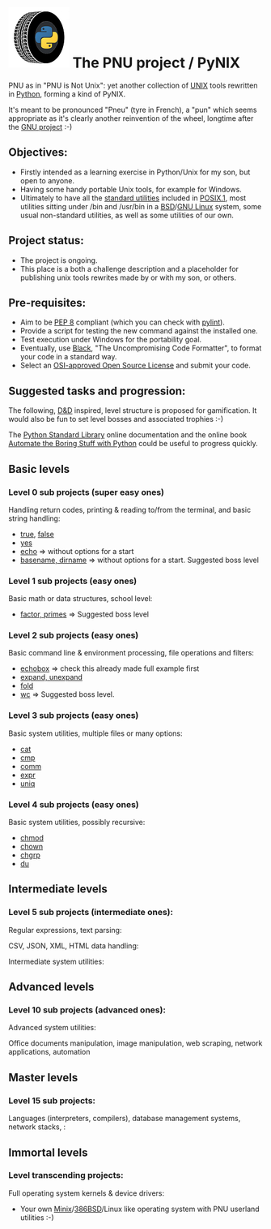 # ![PNU logo](/_images/pnu-logo-small.png) The PNU project / PyNIX 
PNU as in "PNU is Not Unix": yet another collection of [UNIX](https://en.wikipedia.org/wiki/Unix) tools rewritten in [Python](https://www.python.org/), forming a kind of PyNIX.

It's meant to be pronounced "Pneu" (tyre in French), a "pun" which seems appropriate as it's clearly another reinvention of the wheel, longtime after the [GNU project](https://www.gnu.org/gnu/thegnuproject.en.html) :-)

## Objectives:
* Firstly intended as a learning exercise in Python/Unix for my son, but open to anyone.
* Having some handy portable Unix tools, for example for Windows.
* Ultimately to have all the [standard utilities](https://pubs.opengroup.org/onlinepubs/9699919799/idx/utilities.html) included in [POSIX.1](https://pubs.opengroup.org/onlinepubs/9699919799/nframe.html), most utilities sitting under /bin and /usr/bin in a [BSD](https://en.wikipedia.org/wiki/Berkeley_Software_Distribution)/[GNU Linux](https://en.wikipedia.org/wiki/Linux) system, some usual non-standard utilities, as well as some utilities of our own.

## Project status:
* The project is ongoing.
* This place is a both a challenge description and a placeholder for publishing unix tools rewrites made by or with my son, or others.

## Pre-requisites:
* Aim to be [PEP 8](https://www.python.org/dev/peps/pep-0008/) compliant (which you can check with [pylint](https://www.pylint.org/)).
* Provide a script for testing the new command against the installed one.
* Test execution under Windows for the portability goal.
* Eventually, use [Black](https://github.com/psf/black), "The Uncompromising Code Formatter", to format your code in a standard way.
* Select an [OSI-approved Open Source License](https://opensource.org/licenses) and submit your code.

## Suggested tasks and progression:
The following, [D&D](https://en.wikipedia.org/wiki/Dungeons_%26_Dragons) inspired, level structure is proposed for gamification.
It would also be fun to set level bosses and associated trophies :-)

The [Python Standard Library](https://docs.python.org/3/library/index.html) online documentation and the online book [Automate the Boring Stuff with Python](https://automatetheboringstuff.com/) could be useful to progress quickly.

## Basic levels
### Level 0 sub projects (super easy ones)
Handling return codes, printing & reading to/from the terminal, and basic string handling:
* [true](https://www.freebsd.org/cgi/man.cgi?query=true), [false](https://www.freebsd.org/cgi/man.cgi?query=false)
* [yes](https://www.freebsd.org/cgi/man.cgi?query=yes)
* [echo](https://www.freebsd.org/cgi/man.cgi?query=echo) => without options for a start
* [basename, dirname](https://www.freebsd.org/cgi/man.cgi?query=basename) => without options for a start. Suggested boss level

### Level 1 sub projects (easy ones)
Basic math or data structures, school level:
* [factor, primes](https://www.freebsd.org/cgi/man.cgi?query=factor) => Suggested boss level

### Level 2 sub projects (easy ones)
Basic command line & environment processing, file operations and filters:
* [echobox](https://github.com/HubTou/PNU/tree/main/echobox) => check this already made full example first
* [expand, unexpand](https://www.freebsd.org/cgi/man.cgi?query=expand)
* [fold](https://www.freebsd.org/cgi/man.cgi?query=fold)
* [wc](https://www.freebsd.org/cgi/man.cgi?query=wc) => Suggested boss level.

### Level 3 sub projects (easy ones)
Basic system utilities, multiple files or many options:
* [cat](https://www.freebsd.org/cgi/man.cgi?query=cat)
* [cmp](https://www.freebsd.org/cgi/man.cgi?query=cmp)
* [comm](https://www.freebsd.org/cgi/man.cgi?query=comm)
* [expr](https://www.freebsd.org/cgi/man.cgi?query=expr)
* [uniq](https://www.freebsd.org/cgi/man.cgi?query=uniq)

### Level 4 sub projects (easy ones)
Basic system utilities, possibly recursive:
* [chmod](https://www.freebsd.org/cgi/man.cgi?query=chmod)
* [chown](https://www.freebsd.org/cgi/man.cgi?query=chown)
* [chgrp](https://www.freebsd.org/cgi/man.cgi?query=chgrp)
* [du](https://www.freebsd.org/cgi/man.cgi?query=du)

## Intermediate levels
### Level 5 sub projects (intermediate ones):
Regular expressions, text parsing:

CSV, JSON, XML, HTML data handling:

Intermediate system utilities:

## Advanced levels
### Level 10 sub projects (advanced ones):
Advanced system utilities:

Office documents manipulation, image manipulation, web scraping, network applications, automation

## Master levels
### Level 15 sub projects:
Languages (interpreters, compilers), database management systems, network stacks, :

## Immortal levels
### Level transcending projects:
Full operating system kernels & device drivers:
* Your own [Minix](https://en.wikipedia.org/wiki/Minix)/[386BSD](https://en.wikipedia.org/wiki/386BSD)/Linux like operating system with PNU userland utilities :-)
